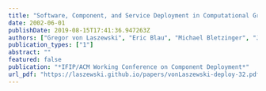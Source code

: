 ```yaml
---
title: "Software, Component, and Service Deployment in Computational Grids"
date: 2002-06-01
publishDate: 2019-08-15T17:41:36.947263Z
authors: ["Gregor von Laszewski", "Eric Blau", "Michael Bletzinger", "Jarek Gawor", "Peter Lane", "Stuart Martin", "Michael Russell"]
publication_types: ["1"]
abstract: ""
featured: false
publication: "*IFIP/ACM Working Conference on Component Deployment*"
url_pdf: "https://laszewski.github.io/papers/vonLaszewski-deploy-32.pdf"
---
```



